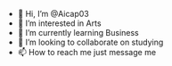 - 👋 Hi, I’m @Aicap03
- 👀 I’m interested in Arts
- 🌱 I’m currently learning Business 
- 💞️ I’m looking to collaborate on studying 
- 📫 How to reach me just message me

<!---
Aicap03/Aicap03 is a ✨ special ✨ repository because its `README.md` (this file) appears on your GitHub profile.
You can click the Preview link to take a look at your changes.
--->
